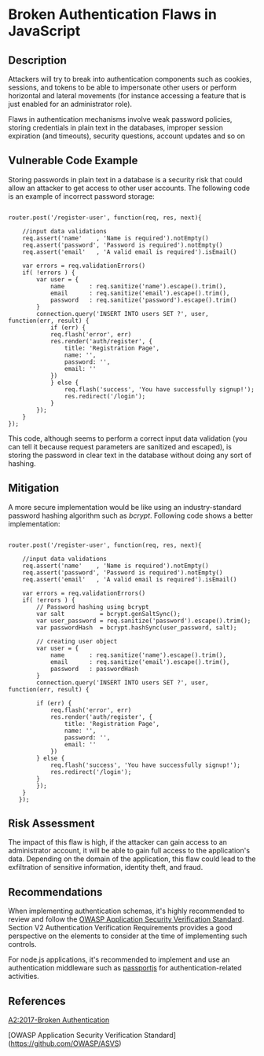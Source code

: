 # Broken Authentication Flaws in JavaScript

## Description

Attackers will try to break into authentication components such as cookies, sessions, and tokens to be able to impersonate other users or perform horizontal and lateral movements (for instance accessing a feature that is just enabled for an administrator role).

Flaws in authentication mechanisms involve weak password policies, storing credentials in plain text in the databases, improper session expiration (and timeouts), security questions, account updates and so on

## Vulnerable Code Example

Storing passwords in plain text in a database is a security risk that could allow an attacker to get access to other user accounts. The following code is an example of incorrect password storage:

```node

router.post('/register-user', function(req, res, next){    
    
    //input data validations 
    req.assert('name'    , 'Name is required').notEmpty()          
    req.assert('password', 'Password is required').notEmpty()   
    req.assert('email'   , 'A valid email is required').isEmail()  
    
    var errors = req.validationErrors()
    if( !errors ) { 
        var user = {
            name       : req.sanitize('name').escape().trim(),
            email      : req.sanitize('email').escape().trim(),
            password   : req.sanitize('password').escape().trim()
        }
        connection.query('INSERT INTO users SET ?', user, function(err, result) {
            if (err) {
            req.flash('error', err)
            res.render('auth/register', {
                title: 'Registration Page',
                name: '',
                password: '',
                email: ''                    
            })
            } else {                
                req.flash('success', 'You have successfully signup!');
                res.redirect('/login');
            }
        });
    }
});
```
This code, although seems to perform a correct input data validation (you can tell it because request parameters are sanitized and escaped), is storing the password in clear text in the database without doing any sort of hashing.

## Mitigation

A more secure implementation would be like using an industry-standard password hashing algorithm such as *bcrypt*. Following code shows a better implementation:

```node

router.post('/register-user', function(req, res, next){    
    
    //input data validations 
    req.assert('name'    , 'Name is required').notEmpty()          
    req.assert('password', 'Password is required').notEmpty()   
    req.assert('email'   , 'A valid email is required').isEmail()  
    
    var errors = req.validationErrors()
    if( !errors ) { 
        // Password hashing using bcrypt    
        var salt          = bcrypt.genSaltSync();    
        var user_password = req.sanitize('password').escape().trim();
        var passwordHash  = bcrypt.hashSync(user_password, salt);    
        
        // creating user object
        var user = {
            name       : req.sanitize('name').escape().trim(),
            email      : req.sanitize('email').escape().trim(),
            password   : passwordHash
        }
        connection.query('INSERT INTO users SET ?', user, function(err, result) {

        if (err) {
            req.flash('error', err)
            res.render('auth/register', {
                title: 'Registration Page',
                name: '',
                password: '',
                email: ''                    
            })
        } else {                
            req.flash('success', 'You have successfully signup!');
            res.redirect('/login');
        }
        });
    }
   });

```
## Risk Assessment

The impact of this flaw is high, if the attacker can gain access to an administrator account, it will be able to gain full access to the application's data. Depending on the domain of the application, this flaw could lead to the exfiltration of sensitive information, identity theft, and fraud.

## Recommendations

When implementing authentication schemas, it's highly recommended to review and follow the [OWASP Application Security Verification Standard](https://owasp.org/www-project-application-security-verification-standard/). Section V2 Authentication Verification Requirements provides a good perspective on the elements to consider at the time of implementing such controls.

For node.js applications, it's recommended to implement and use an authentication middleware such as [passportjs](http://www.passportjs.org/) for authentication-related activities.

## References

[A2:2017-Broken Authentication](https://owasp.org/www-project-top-ten/2017/A2_2017-Broken_Authentication)

[OWASP Application Security Verification Standard] (https://github.com/OWASP/ASVS)

